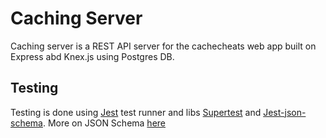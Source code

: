 # Caching Server

Caching server is a REST API server for the cachecheats web app built on Express abd Knex.js using Postgres DB.

## Testing

Testing is done using [Jest](https://jestjs.io/) test runner and libs [Supertest](https://github.com/ladjs/supertest#readme) and [Jest-json-schema](https://github.com/americanexpress/jest-json-schema). More on JSON Schema [here](https://json-schema.org)

